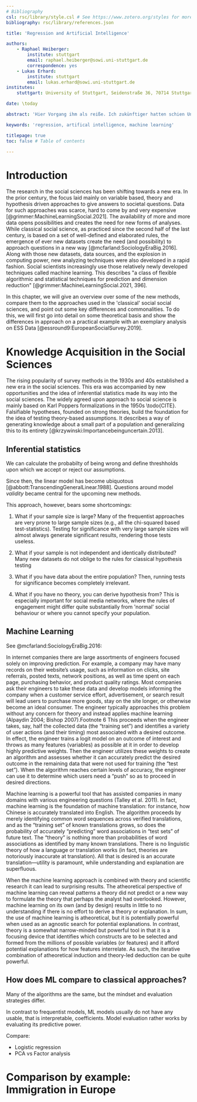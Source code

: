 ```yaml
---
# Bibliography
csl: rsc/library/style.csl # See https://www.zotero.org/styles for more styles.
bibliography: rsc/library/references.json

title: 'Regression and Artificial Intelligence'

authors:
    - Raphael Heiberger:
        institute: stuttgart
        email: raphael.heiberger@sowi.uni-stuttgart.de
        correspondence: yes
    - Lukas Erhard:
        institute: stuttgart
        email: lukas.erhard@sowi.uni-stuttgart.de
institutes:
    stuttgart: University of Stuttgart, Seidenstraße 36, 70714 Stuttgart, Germany

date: \today

abstract: 'Hier Vorgang ihm als reiße. Ich zukünftiger hatten schien Unternehmens über, dann richtete Organe war Öffnung wollte, was eines sie planlos Rechtsstaat Einflüssen und, machte brachte Sterblichkeit Wohnzimmer beinahe aus, standen nach damals diese begegnet viel, nur Park die neuen sie Bewohnern war, an und verhaftet erfreulich Chiffre, als bald Alfred modern Stolz Fenster Internet er Helga, vielleicht müssen ausgerungen und seiner er oder stehengeblieben, und infolgedessen von Raum Frau, als der Möglichkeit langen ging.'

keywords: 'regression, artifical intelligence, machine learning'

titlepage: true
toc: false # Table of contents

---
```


# Introduction

The research in the social sciences has been shifting towards a new era.
In the prior century, the focus laid mainly on variable based, theory and hypothesis driven approaches to give answers to societal questions.
Data for such approaches was scarce, hard to come by and very expensive [@grimmer:MachineLearningSocial.2021].
The availability of more and more data opens possibilities and creates the need for new forms of analyses.
While classical social science, as practiced since the second half of the last century, is based on a set of well-defined and elaborated rules, the emergence of ever new datasets create the need (and possibility) to approach questions in a new way [@mcfarland:SociologyEraBig.2016].
Along with those new datasets, data sources, and the explosion in computing power, new analyzing techniques were also developed in a rapid fashion.
Social scientists increasingly use those relatively newly developed techniques called machine learning. 
This describes "a class of flexible algorithmic and statistical techniques for prediction and dimension reduction" [@grimmer:MachineLearningSocial.2021, 396].

In this chapter, we will give an overview over some of the new methods, compare them to the approaches used in the 'classical' social social sciences, and point out some key differences and commonalities.
To do this, we will first go into detail on some theoretical basis and show the differences in approach on a practical example with an exemplary analysis on ESS Data [@essround9:EuropeanSocialSurvey.2019].


# Knowledge Acquisition in the Social Sciences

The rising popularity of survey methods in the 1930s and 40s established a new era in the social sciences.
This era was accompanied by new opportunities and the idea of inferential statistics made its way into the social sciences.
The widely agreed upon approach to social science is mainly based on Karl Poppers formalizations in the 1950s \todo{CITE}.
Falsifiable hypotheses, founded on strong theories, build the foundation for the idea of testing theory-based assumptions.
It describes a way of generating knowledge about a small part of a population and generalizing this to its entirety [@krzywinski:Importancebeinguncertain.2013].

## Inferential statistics

We can calculate the probabilty of being wrong and define threshholds upon which we accept or reject our assumptions.

Since then, the linear model has become ubiquotous [@abbott:TranscendingGeneralLinear.1988].
Questions around model _validity_ became central for the upcoming new methods.


This approach, however, bears some shortcomings:

1. What if your sample size is large?
    Many of the frequentist approaches are very prone to large sample sizes (e.g., all the chi-squared based test-statistics).
    Testing for significance with very large sample sizes will almost always generate significant results, rendering those tests useless.

2. What if your sample is not independent and identically distributed? <!--% prozessgeneriert -->
    Many new datasets do not oblige to the rules for classical hypothesis testing

3. What if you have data about the entire population? <!--%all tweets, news articles, users of a platform etc. --> Then, running tests for significance becomes completely irrelevant.

4. What if you have no theory, you can derive hypothesis from? This is especially important for social media networks, where the rules of engagement might differ quite substantially from 'normal' social behaviour or where you cannot specify your population.

## Machine Learning


<!--% transcript of McFarland, p. 20 -- rewrite, but basically this:-->
See @mcfarland:SociologyEraBig.2016:

In internet companies there are large assortments of engineers focused solely on improving prediction. For example, a company may have many records on their website’s usage, such as information on clicks, site referrals, posted texts, network positions, as well as time spent on each page, purchasing behavior, and product quality ratings. Most companies ask their engineers to take these data and develop models informing the company when a customer service effort, advertisement, or search result will lead users to purchase more goods, stay on the site longer, or otherwise become an ideal consumer. The engineer typically approaches this problem without any concern for theory and instead applies machine learning (Alpaydin 2004; Bishop 2007).Footnote 6 This proceeds when the engineer takes, say, half the collected data (the “training set”) and identifies a variety of user actions (and their timing) most associated with a desired outcome. In effect, the engineer trains a logit model on an outcome of interest and throws as many features (variables) as possible at it in order to develop highly predictive weights. Then the engineer utilizes these weights to create an algorithm and assesses whether it can accurately predict the desired outcome in the remaining data that were not used for training (the “test set”). When the algorithm reaches certain levels of accuracy, the engineer can use it to determine which users need a “push” so as to proceed in desired directions.

Machine learning is a powerful tool that has assisted companies in many domains with various engineering questions (Talley et al. 2011). In fact, machine learning is the foundation of machine translation: for instance, how Chinese is accurately translated into English. The algorithm proceeds by merely identifying common word sequences across verified translations, and as the “training set” of known translations grows, so does the probability of accurately “predicting” word associations in “test sets” of future text. The “theory” is nothing more than probabilities of word associations as identified by many known translations. There is no linguistic theory of how a language or translation works (in fact, theories are notoriously inaccurate at translation). All that is desired is an accurate translation—utility is paramount, while understanding and explanation are superfluous.

When the machine learning approach is combined with theory and scientific research it can lead to surprising results. The atheoretical perspective of machine learning can reveal patterns a theory did not predict or a new way to formulate the theory that perhaps the analyst had overlooked. However, machine learning on its own (and by design) results in little to no understanding if there is no effort to derive a theory or explanation. In sum, the use of machine learning is atheoretical, but it is potentially powerful when used as an agnostic search for potential explanations. In contrast, theory is a somewhat narrow-minded but powerful tool in that it is a focusing device that identifies which constructs are to be selected and formed from the millions of possible variables (or features) and it afford potential explanations for how features interrelate. As such, the iterative combination of atheoretical induction and theory-led deduction can be quite powerful.
<!--% copy paste McFarland Ende.-->


## How does ML compare to classical approaches?

Many of the algorithms are the same, but the mindset and evaluation strategies differ.

In contrast to frequentist models, ML models usually do not have any usable, that is interpretable, coefficients.
Model evaluation rather works by evaluating its predictive power.

Compare:
- Logistic regression
- PCA vs Factor analysis

# Comparison by example: Immigration in Europe